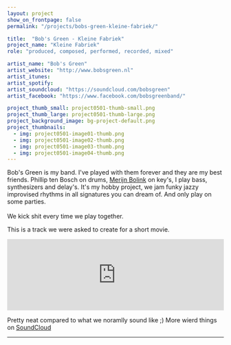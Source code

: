 ```yaml
---
layout: project
show_on_frontpage: false
permalink: "/projects/bobs-green-kleine-fabriek/"

title:  "Bob's Green - Kleine Fabriek"
project_name: "Kleine Fabriek"
role: "produced, composed, performed, recorded, mixed"

artist_name: "Bob's Green"
artist_website: "http://www.bobsgreen.nl"
artist_itunes: 
artist_spotify:
artist_soundcloud: "https://soundcloud.com/bobsgreen"
artist_facebook: "https://www.facebook.com/bobsgreenband/"

project_thumb_small: project0501-thumb-small.png
project_thumb_large: project0501-thumb-large.png
project_background_image: bg-project-default.png
project_thumbnails:
  - img: project0501-image01-thumb.png
  - img: project0501-image02-thumb.png
  - img: project0501-image03-thumb.png
  - img: project0501-image04-thumb.png
---
```


Bob's Green is my band. I've played with them forever and they are my best friends. Phillip ten Bosch on drums, [Merijn Bolink](http://merijnbolink.nl) on key's, I play bass, synthesizers and delay's. It's my hobby project, we jam funky jazzy improvised rhythms in all signatures you can dream of. And only play on some parties.<br />  
We kick shit every time we play together.

This is a track we were asked to create for a short movie.

<iframe width="100%" height="166" scrolling="no" frameborder="no" src="https://w.soundcloud.com/player/?url=https%3A//api.soundcloud.com/tracks/184232504&amp;color=%23e8280b&amp;auto_play=false&amp;hide_related=true&amp;show_comments=false&amp;show_user=false&amp;show_reposts=false&amp;show_teaser=true"></iframe>

Pretty neat compared to what we noramlly sound like ;) More wierd things on [SoundCloud](https://soundcloud.com/bobsgreen)

---
